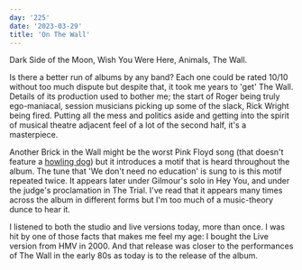 ```yaml
---
day: '225'
date: '2023-03-29'
title: 'On The Wall'
---
```


Dark Side of the Moon, Wish You Were Here, Animals, The Wall.

Is there a better run of albums by any band? Each one could be rated 10/10 without too much dispute but despite that, it took me years to 'get' The Wall. Details of its production used to bother me; the start of Roger being truly ego-maniacal, session musicians picking up some of the slack, Rick Wright being fired. Putting all the mess and politics aside and getting into the spirit of musical theatre adjacent feel of a lot of the second half, it's a masterpiece.

Another Brick in the Wall might be the worst Pink Floyd song (that doesn't feature a [howling dog](https://www.youtube.com/watch?v=BdFOgLyk6Qs)) but it introduces a motif that is heard throughout the album. The tune that 'We don't need no education' is sung to is this motif repeated twice. It appears later under Gilmour's solo in Hey You, and under the judge's proclamation in The Trial. I've read that it appears many times across the album in different forms but I'm too much of a music-theory dunce to hear it.

I listened to both the studio and live versions today, more than once. I was hit by one of those facts that makes me feel my age: I bought the Live version from HMV in 2000. And that release was closer to the performances of The Wall in the early 80s as today is to the release of the album.
